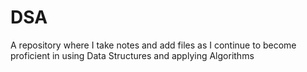 # DSA
A repository where I take notes and add files as I continue to become proficient in using Data Structures and applying Algorithms
